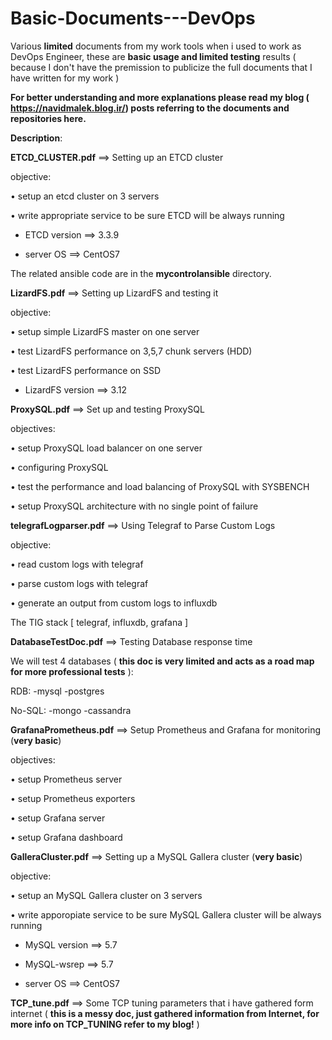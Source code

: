 # Basic-Documents---DevOps
Various **limited** documents from my work tools when i used to work as DevOps Engineer, these are **basic usage and limited testing** results ( because I don't have the premission to publicize the full documents that I have written for my work ) 

**For better understanding and more explanations please read my blog ( https://navidmalek.blog.ir/) posts referring to the documents and repositories here.**

**Description**:

**ETCD_CLUSTER.pdf** ==> Setting up an ETCD cluster

objective:

• setup an etcd cluster on 3 servers

• write appropriate service to be sure ETCD will be always running

- ETCD version ==> 3.3.9

- server OS ==> CentOS7

The related ansible code are in the **mycontrolansible** directory.


**LizardFS.pdf** ==> Setting up LizardFS and testing it

objective:

• setup simple LizardFS master on one server

• test LizardFS performance on 3,5,7 chunk servers (HDD)

• test LizardFS performance on SSD

- LizardFS version ==> 3.12


**ProxySQL.pdf** ==> Set up and testing ProxySQL

objectives:

• setup ProxySQL load balancer on one server

• configuring ProxySQL

• test the performance and load balancing of ProxySQL with SYSBENCH

• setup ProxySQL architecture with no single point of failure


**telegrafLogparser.pdf** ==> Using Telegraf to Parse Custom Logs

objective:

• read custom logs with telegraf

• parse custom logs with telegraf

• generate an output from custom logs to influxdb

The TIG stack [ telegraf, influxdb, grafana ]


**DatabaseTestDoc.pdf** ==> Testing Database response time

We will test 4 databases ( **this doc is very limited and acts as a road map for more professional tests** ):

RDB:
-mysql
-postgres

No-SQL:
-mongo
-cassandra


**GrafanaPrometheus.pdf** ==> Setup Prometheus and Grafana for monitoring (**very basic**)

objectives:

• setup Prometheus server

• setup Prometheus exporters

• setup Grafana server

• setup Grafana dashboard


**GalleraCluster.pdf** ==> Setting up a MySQL Gallera cluster (**very basic**)

objective:

• setup an MySQL Gallera cluster on 3 servers

• write apporopiate service to be sure MySQL Gallera cluster will be always running

- MySQL version ==> 5.7

- MySQL-wsrep ==> 5.7

- server OS ==> CentOS7


**TCP_tune.pdf** ==> Some TCP tuning parameters that i have gathered form internet ( **this is a messy doc, just gathered information from Internet, for more info on TCP_TUNING refer to my blog!** )


